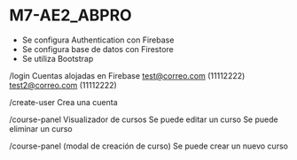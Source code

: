 # M7-AE2_ABPRO

- Se configura Authentication con Firebase
- Se configura base de datos con Firestore
- Se utiliza Bootstrap

/login
Cuentas alojadas en Firebase
test@correo.com (11112222)
test2@correo.com (11112222)

/create-user
Crea una cuenta 

/course-panel
Visualizador de cursos
Se puede editar un curso
Se puede eliminar un curso

/course-panel (modal de creación de curso)
Se puede crear un nuevo curso
